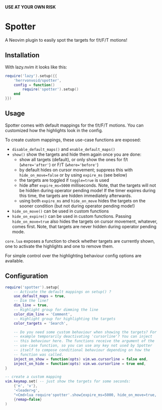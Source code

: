 **USE AT YOUR OWN RISK**

# Spotter

A Neovim plugin to easily spot the targets for f/t/F/T motions!

## Installation

With lazy.nvim it looks like this:
```lua
require('lazy').setup({{
    'herrvonvoid/spotter',
    config = function()
        require('spotter').setup()
    end
}})
```

## Usage

Spotter comes with default mappings for the f/t/F/T motions. You can
customized how the highlights look in the config.

To create custom mappings, these use-case functions are exposed:

* `disable_default_maps()` and `enable_default_maps()`
* `show()` show the targets and hide them again once you are done:
  + show all targets (default), or only show the ones for f/t
    (`where='after'`) or F/T (`where='before'`)
  + by default hides on cursor movement; suppress this with
    `hide_on_move=false` or by using `expire_ms` (see below)
  + the targets are toggled if `toggle=true` is used 
  + hide after `expire_ms=5000` milliseconds. Note, that the targets
    will not be hidden during operator pending mode! If the timer
    expires during this time, the targets are hidden immediately
    afterwards.
  + using both `expire_ms` and `hide_on_move` hides the targets on the
    sooner condition (but not during operator pending mode!)
* `hide_on_move()` can be used in custom functions
* `hide_on_expire()` can be used in custom functions. Passing
  `hide_on_move=true` also hides the targets on cursor movement,
  whatever, comes first. Note, that targets are never hidden during
  operator pending mode.

`core.lua` exposes a function to check whether targets are currently
shown, one to activate the highlights and one to remove them.

For simple control over the highlighting behaviour config options are
available.

## Configuration

```lua
require('spotter').setup{
    -- Activate the default mappings on setup() ?
    use_default_maps = true,
    -- Dim the line?
    dim_line = true,
    -- Highlight group for dimming the line
    color_dim_line = 'Comment',
    -- Highlight group for highlighting the targets
    color_targets = 'Search',

    -- Do you need some custom behaviour when showing the targets? For
    -- example temporarily deactivating 'cursorline'? You can inject
    -- this behaviour here. The functions receive the argument of the
    -- use-case function, so you can use any key not used by Spotter
    -- itself to compose conditional behaviour depending on how the
    -- function was called.
    inject_on_show = function(opts) vim.wo.cursorline = false end,
    inject_on_hide = function(opts) vim.wo.cursorline = true end,
}

-- create a custom mapping
vim.keymap.set( -- just show the targets for some seconds:
    {'n', 'v'},
    '<leader>g',
    "<Cmd>lua require'spotter'.show{expire_ms=5000, hide_on_move=true, toggle=true}<CR>",
    {remap=false}
)
```
